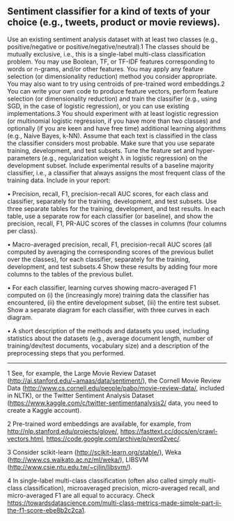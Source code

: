 ## Sentiment classifier for a kind of texts of your choice (e.g., tweets, product or movie reviews). 

Use an existing sentiment analysis dataset with at least two classes (e.g.,
positive/negative or positive/negative/neutral).1 The classes should be mutually exclusive, i.e.,
this is a single-label multi-class classification problem. You may use Boolean, TF, or TF-IDF
features corresponding to words or n-grams, and/or other features. You may apply any feature
selection (or dimensionality reduction) method you consider appropriate. You may also want
to try using centroids of pre-trained word embeddings.2 You can write your own code to
produce feature vectors, perform feature selection (or dimensionality reduction) and train the
classifier (e.g., using SGD, in the case of logistic regression), or you can use existing
implementations.3 You should experiment with at least logistic regression (or multinomial
logistic regression, if you have more than two classes) and optionally (if you are keen and
have free time) additional learning algorithms (e.g., Naive Bayes, k-NN). Assume that each
text is classified in the class the classifier considers most probable. Make sure that you use
separate training, development, and test subsets. Tune the feature set and hyper-parameters
(e.g., regularization weight λ in logistic regression) on the development subset. Include
experimental results of a baseline majority classifier, i.e., a classifier that always assigns the
most frequent class of the training data. Include in your report:

• Precision, recall, F1, precision-recall AUC scores, for each class and classifier,
separately for the training, development, and test subsets. Use three separate tables
for the training, development, and test results. In each table, use a separate row for
each classifier (or baseline), and show the precision, recall, F1, PR-AUC scores of the
classes in columns (four columns per class).

• Macro-averaged precision, recall, F1, precision-recall AUC scores (all computed by
averaging the corresponding scores of the previous bullet over the classes), for each
classifier, separately for the training, development, and test subsets.4 Show these
results by adding four more columns to the tables of the previous bullet.

• For each classifier, learning curves showing macro-averaged F1
computed on (i) the (increasingly more) training data the classifier has encountered,
(ii) the entire development subset, (iii) the entire test subset. Show a separate diagram
for each classifier, with three curves in each diagram.

• A short description of the methods and datasets you used, including statistics about
the datasets (e.g., average document length, number of training/dev/test documents,
vocabulary size) and a description of the preprocessing steps that you performed.


_________________________________________________________________________________________________________

1 See, for example, the Large Movie Review Dataset (http://ai.stanford.edu/~amaas/data/sentiment/),
the Cornell Movie Review Data (http://www.cs.cornell.edu/people/pabo/movie-review-data/, included
in NLTK), or the Twitter Sentiment Analysis Dataset (https://www.kaggle.com/c/twitter-sentimentanalysis2/
data, you need to create a Kaggle account).

2 Pre-trained word embeddings are available, for example, from http://nlp.stanford.edu/projects/glove/,
https://fasttext.cc/docs/en/crawl-vectors.html, https://code.google.com/archive/p/word2vec/.

3 Consider scikit-learn (http://scikit-learn.org/stable/), Weka (http://www.cs.waikato.ac.nz/ml/weka/),
LIBSVM (http://www.csie.ntu.edu.tw/~cjlin/libsvm/).

4 In single-label multi-class classification (often also called simply multi-class classification), microaveraged
precision, micro-averaged recall, and micro-averaged F1 are all equal to accuracy. Check
https://towardsdatascience.com/multi-class-metrics-made-simple-part-ii-the-f1-score-ebe8b2c2ca1.
